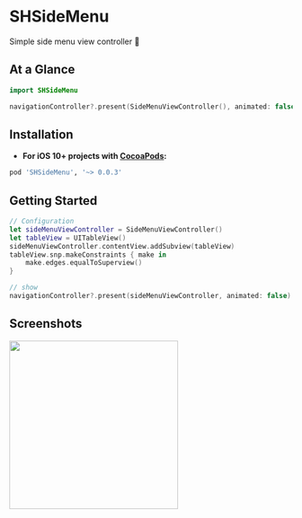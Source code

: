 # SHSideMenu
Simple side menu view controller 🍔
    
At a Glance
-----------

```swift
import SHSideMenu

navigationController?.present(SideMenuViewController(), animated: false)
```

Installation
------------

- **For iOS 10+ projects with [CocoaPods](https://cocoapods.org):**

```ruby
pod 'SHSideMenu', '~> 0.0.3'
```


Getting Started
-----------
```swift
// Configuration
let sideMenuViewController = SideMenuViewController()
let tableView = UITableView()
sideMenuViewController.contentView.addSubview(tableView)
tableView.snp.makeConstraints { make in
    make.edges.equalToSuperview()
}

// show
navigationController?.present(sideMenuViewController, animated: false)
```

Screenshots
-----------

<img src="https://user-images.githubusercontent.com/11647461/43154093-1fb6a3e0-8fae-11e8-9fd7-eb3fdb96f4ae.png" width="300">
